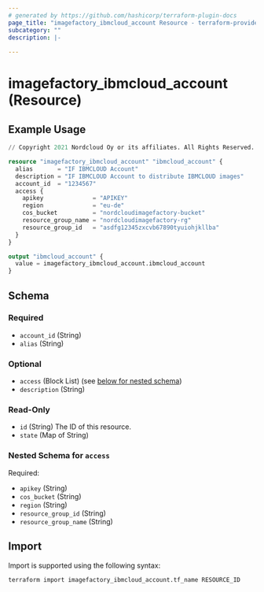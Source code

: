 ```yaml
---
# generated by https://github.com/hashicorp/terraform-plugin-docs
page_title: "imagefactory_ibmcloud_account Resource - terraform-provider-imagefactory"
subcategory: ""
description: |-
  
---
```


# imagefactory_ibmcloud_account (Resource)



## Example Usage

```terraform
// Copyright 2021 Nordcloud Oy or its affiliates. All Rights Reserved.

resource "imagefactory_ibmcloud_account" "ibmcloud_account" {
  alias       = "IF IBMCLOUD Account"
  description = "IF IBMCLOUD Account to distribute IBMCLOUD images"
  account_id  = "1234567"
  access {
    apikey              = "APIKEY"
    region              = "eu-de"
    cos_bucket          = "nordcloudimagefactory-bucket"
    resource_group_name = "nordcloudimagefactory-rg"
    resource_group_id   = "asdfg12345zxcvb67890tyuiohjkllba"
  }
}

output "ibmcloud_account" {
  value = imagefactory_ibmcloud_account.ibmcloud_account
}
```

<!-- schema generated by tfplugindocs -->
## Schema

### Required

- `account_id` (String)
- `alias` (String)

### Optional

- `access` (Block List) (see [below for nested schema](#nestedblock--access))
- `description` (String)

### Read-Only

- `id` (String) The ID of this resource.
- `state` (Map of String)

<a id="nestedblock--access"></a>
### Nested Schema for `access`

Required:

- `apikey` (String)
- `cos_bucket` (String)
- `region` (String)
- `resource_group_id` (String)
- `resource_group_name` (String)

## Import

Import is supported using the following syntax:

```shell
terraform import imagefactory_ibmcloud_account.tf_name RESOURCE_ID
```
